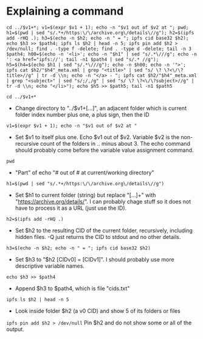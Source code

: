 # Explaining a command
`cd ../$v1+*; v1=$(expr $v1 + 1); echo -n "$v1 out of $v2 at "; pwd; h1=$(pwd | sed "s/.*+/https:\/\/archive.org\/details\//g"); h2=$(ipfs add -rHQ .); h3=$(echo -n $h2; echo -n " = "; ipfs cid base32 $h2); echo $h3 >> $path4; ipfs ls $h2 | head -n 5; ipfs pin add $h2 > /dev/null; find . -type f -delete; find . -type d -delete; tail -n 3 $path4; h00=$(echo -n '<li>'; echo -n "$h1" | sed "s/.*\///g"; echo -n ': <a href="ipfs://'; tail -n1 $path4 | sed "s/.* //g"); h5=$(h4=$(echo $h1 | sed "s/.*\///g"); echo -n $h00; echo -n '">'; ipfs cat $h2/"$h4"_meta.xml | grep "<title>" | sed "s/ \? \?<\/\?title>//g" | tr -d \\n; echo -n "</a> - "; ipfs cat $h2/"$h4"_meta.xml | grep "<subject>" | sed "s/;/,/g" | sed "s/ \? \?<\/\?subject>//g" | tr -d \\n; echo "</li>"); echo $h5 >> $path5; tail -n1 $path5`

`cd ../$v1+*`
- Change directory to "../$v1+[...]", an adjacent folder which is current folder index number plus one, a plus sign, then the ID

`v1=$(expr $v1 + 1); echo -n "$v1 out of $v2 at "`
- Set $v1 to itself plus one. Echo $v1 out of $v2. Variable $v2 is the non-recursive count of the folders in .. minus about 3. The echo command should probably come before the variable value assignment command.

`pwd`
- "Part" of echo "# out of # at current/working directory"

`h1=$(pwd | sed "s/.*+/https:\/\/archive.org\/details\//g")`
- Set $h1 to current folder (string) but replace "[...]+" with "https://archive.org/details/". I can probably chage stuff so it does not have to process it as a URL (just use the ID).

`h2=$(ipfs add -rHQ .)`
- Set $h2 to the resulting CID of the current folder, recursively, including hidden files. -Q just returns the CID to stdout and no other details.

`h3=$(echo -n $h2; echo -n " = "; ipfs cid base32 $h2)`
- Set $h3 to "$h2 [CIDv0] = [CIDv1]". I should probably use more descriptive variable names.

`echo $h3 >> $path4`
- Append $h3 to $path4, which is file "cids.txt"

`ipfs ls $h2 | head -n 5`
- Look inside folder $h2 (a v0 CID) and show 5 of its folders or files

`ipfs pin add $h2 > /dev/null`
Pin $h2 and do not show some or all of the output.
